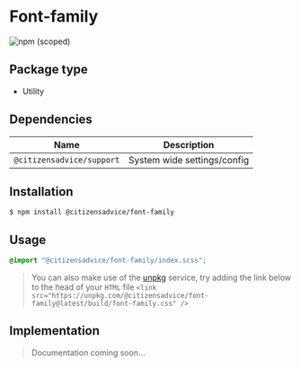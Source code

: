 # Font-family

![npm (scoped)](https://img.shields.io/npm/v/@citizensadvice/font-family.svg)

## Package type

- Utility

## Dependencies

| Name                      | Description                 |
| ------------------------- | --------------------------- |
| `@citizensadvice/support` | System wide settings/config |

## Installation

```shell
$ npm install @citizensadvice/font-family
```

## Usage

```scss
@import "@citizensadvice/font-family/index.scss";
```

> You can also make use of the [unpkg](https://unpkg.com) service, try adding the link below to the head of your `HTML` file
> `<link src="https://unpkg.com/@citizensadvice/font-family@latest/build/font-family.css" />`

## Implementation

> Documentation coming soon...